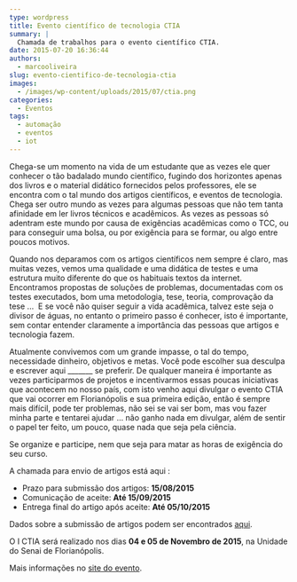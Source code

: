 ```yaml
---
type: wordpress
title: Evento científico de tecnologia CTIA
summary: |
  Chamada de trabalhos para o evento científico CTIA.
date: 2015-07-20 16:36:44
authors:
  - marcooliveira
slug: evento-cientifico-de-tecnologia-ctia
images:
  - /images/wp-content/uploads/2015/07/ctia.png
categories:
  - Eventos
tags:
  - automação
  - eventos
  - iot
---
```


Chega-se um momento na vida de um estudante que as vezes ele quer conhecer o tão badalado mundo científico, fugindo dos horizontes apenas dos livros e o material didático fornecidos pelos professores, ele se encontra com o tal mundo dos artigos científicos, e eventos de tecnologia. Chega ser outro mundo as vezes para algumas pessoas que não tem tanta afinidade em ler livros técnicos e acadêmicos. As vezes as pessoas só adentram este mundo por causa de exigências acadêmicas como o TCC, ou para conseguir uma bolsa, ou por exigência para se formar, ou algo entre poucos motivos.

<!--more-->

Quando nos deparamos com os artigos científicos nem sempre é claro, mas muitas vezes, vemos uma qualidade e uma didática de testes e uma estrutura muito diferente do que os habituais textos da internet. Encontramos propostas de soluções de problemas, documentadas com os testes executados, bom uma metodologia, tese, teoria, comprovação da tese ...  E se você não quiser seguir a vida acadêmica, talvez este seja o divisor de águas, no entanto o primeiro passo é conhecer, isto é importante, sem contar entender claramente a importância das pessoas que artigos e tecnologia fazem.

Atualmente convivemos com um grande impasse, o tal do tempo, necessidade dinheiro, objetivos e metas. Você pode escolher sua desculpa e escrever aqui _______ se preferir. De qualquer maneira é importante as vezes participarmos de projetos e incentivarmos essas poucas iniciativas que acontecem no nosso país, com isto venho aqui divulgar o evento CTIA que vai ocorrer em Florianópolis e sua primeira edição, então é sempre mais difícil, pode ter problemas, não sei se vai ser bom, mas vou fazer minha parte e tentarei ajudar ... não ganho nada em divulgar, além de sentir o papel ter feito, um pouco, quase nada que seja pela ciência.

Se organize e participe, nem que seja para matar as horas de exigência do seu curso.

A chamada para envio de artigos está aqui :
<ul>
	<li>Prazo para submissão dos artigos: <strong>15/08/2015</strong></li>
	<li>Comunicação de aceite: <strong>Até 15/09/2015</strong></li>
	<li>Entrega final do artigo após aceite: <strong>Até 05/10/2015</strong></li>
</ul>
Dados sobre a submissão de artigos podem ser encontrados <a href="http://ctia2015.com.br/chamadadetrabalhos.html" target="_blank">aqui</a>.

O I CTIA será realizado nos dias <strong>04 e 05 de Novembro de 2015</strong>, na Unidade do Senai de Florianópolis.

Mais informações no <a href="http://ctia2015.com.br/" target="_blank">site do evento</a>.
